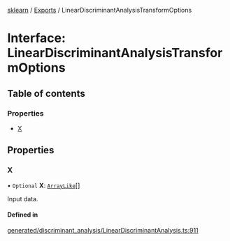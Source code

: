 [sklearn](../readme.md) / [Exports](../modules.md) / LinearDiscriminantAnalysisTransformOptions

# Interface: LinearDiscriminantAnalysisTransformOptions

## Table of contents

### Properties

- [X](LinearDiscriminantAnalysisTransformOptions.md#x)

## Properties

### X

• `Optional` **X**: [`ArrayLike`](../modules.md#arraylike)[]

Input data.

#### Defined in

[generated/discriminant_analysis/LinearDiscriminantAnalysis.ts:911](https://github.com/transitive-bullshit/scikit-learn-ts/blob/367336a/packages/sklearn/src/generated/discriminant_analysis/LinearDiscriminantAnalysis.ts#L911)
